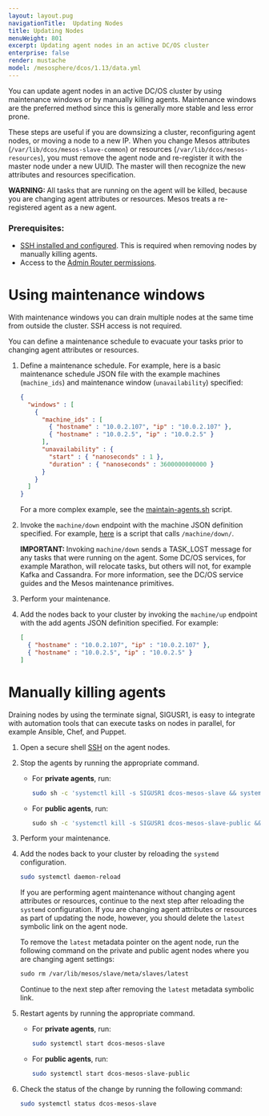 ```yaml
---
layout: layout.pug
navigationTitle:  Updating Nodes
title: Updating Nodes
menuWeight: 801
excerpt: Updating agent nodes in an active DC/OS cluster
enterprise: false
render: mustache
model: /mesosphere/dcos/1.13/data.yml
---
```


You can update agent nodes in an active DC/OS cluster by using maintenance windows or by manually killing agents. Maintenance windows are the preferred method since this is generally more stable and less error prone.

These steps are useful if you are downsizing a cluster, reconfiguring agent nodes, or moving a node to a new IP. When you change Mesos attributes (`⁠⁠⁠⁠/var/lib/dcos/mesos-slave-common`⁠⁠⁠⁠) or resources (⁠⁠⁠⁠`/var/lib/dcos/mesos-resources`⁠⁠⁠⁠), you must remove the agent node and re-register it with the master node under a new UUID. The master will then recognize the new attributes and resources specification.

<p class="message--warning"><strong>WARNING: </strong>All tasks that are running on the agent will be killed, because you are changing agent attributes or resources. Mesos treats a re-registered agent as a new agent.</p>

### Prerequisites:

*   [SSH installed and configured](/mesosphere/dcos/1.13/administering-clusters/sshcluster/). This is required when removing nodes by manually killing agents.
*   Access to the [Admin Router permissions](/mesosphere/dcos/1.13/overview/architecture/components/#admin-router).

# Using maintenance windows
With maintenance windows you can drain multiple nodes at the same time from outside the cluster. SSH access is not required.

You can define a maintenance schedule to evacuate your tasks prior to changing agent attributes or resources.

1.  Define a maintenance schedule. For example, here is a basic maintenance schedule JSON file with the example machines  (`machine_ids`) and maintenance window (`unavailability`) specified:

    ```json
    {
      "windows" : [
        {
          "machine_ids" : [
            { "hostname" : "10.0.2.107", "ip" : "10.0.2.107" },
            { "hostname" : "10.0.2.5", "ip" : "10.0.2.5" }
          ],
          "unavailability" : {
            "start" : { "nanoseconds" : 1 },
            "duration" : { "nanoseconds" : 3600000000000 }
          }
        }
      ]
    }
    ```

    For a more complex example, see the [maintain-agents.sh](https://github.com/vishnu2kmohan/dcos-toolbox/blob/master/mesos/maintain-agents.sh) script.

1.  Invoke the `⁠⁠⁠⁠machine/down` endpoint with the machine JSON definition specified. For example, [here](https://github.com/vishnu2kmohan/dcos-toolbox/blob/master/mesos/down-agents.sh) is a script that calls `/machine/down/`.

    <p class="message--important"><strong>IMPORTANT: </strong>Invoking <code>machine/down</code> sends a ⁠⁠⁠⁠TASK_LOST⁠⁠⁠⁠ message for any tasks that were running on the agent. Some DC/OS services, for example Marathon, will relocate tasks, but others will not, for example Kafka and Cassandra. For more information, see the DC/OS service guides and the Mesos maintenance primitives.</p>

1.  Perform your maintenance.
1.  Add the nodes back to your cluster by invoking the `⁠⁠⁠⁠machine/up` endpoint with the add agents JSON definition specified. For example:

    ```json
    [
      { "hostname" : "10.0.2.107", "ip" : "10.0.2.107" },
      { "hostname" : "10.0.2.5", "ip" : "10.0.2.5" }
    ]
    ```

# Manually killing agents
Draining nodes by using the terminate signal, SIGUSR1, is easy to integrate with automation tools that can execute tasks on nodes in parallel, for example Ansible, Chef, and Puppet.

1. Open a secure shell [SSH](/mesosphere/dcos/1.13/administering-clusters/sshcluster/) on the agent nodes.

1. Stop the agents by running the appropriate command.
    - For **private agents**, run:

      ```bash
      sudo sh -c 'systemctl kill -s SIGUSR1 dcos-mesos-slave && systemctl stop dcos-mesos-slave'
      ```

    - For **public agents**, run:

      ```bash
      ⁠⁠⁠⁠sudo sh -c 'systemctl kill -s SIGUSR1 dcos-mesos-slave-public && systemctl stop dcos-mesos-slave-public'
      ```

1. Perform your maintenance.

1. Add the nodes back to your cluster by reloading the `systemd` configuration.

    ```bash
    sudo systemctl daemon-reload
    ```

    If you are performing agent maintenance without changing agent attributes or resources, continue to the next step after reloading the `systemd` configuration. If you are changing agent attributes or resources as part of updating the node, however, you should delete the `latest` symbolic link on the agent node.

    To remove the `latest` metadata pointer on the agent node, run the following command on the private and public agent nodes where you are changing agent settings:

    ```bash
    ⁠⁠⁠⁠sudo rm /var/lib/mesos/slave/meta/slaves/latest
    ```
    Continue to the next step after removing the `latest` metadata symbolic link.

1. Restart agents by running the appropriate command.
    - For **private agents**, run:

      ```bash
      sudo systemctl start dcos-mesos-slave
      ```

    - For **public agents**, run:

      ```bash
      sudo systemctl start dcos-mesos-slave-public
      ```
      
1. Check the status of the change by running the following command:

    ```bash
    sudo systemctl status dcos-mesos-slave
    ```
